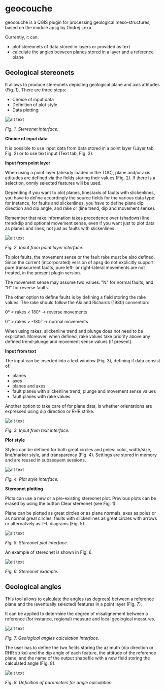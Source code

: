 # geocouche
geocouche is a QGIS plugin for processing geological meso-structures, based on the module apsg by Ondrej Lexa. 


Currently, it can:
 - plot stereonets of data stored in layers or provided as text
 - calculate the angles between planes stored in a layer and a reference plane


Geological stereonets
------------------------------------

It allows to produce stereonets depicting geological plane and axis attitudes (Fig. 1). There are three steps:

+ Choice of input data
+ Definition of plot style
+ Data plotting

![alt text](/help/ims/stereonet_fig_01.png "Stereonet interface")

*Fig. 1. Stereonet interface.*

**Choice of input data**

It is possible to use input data from data stored in a point layer (Layer tab, Fig. 2) or to use text input (Text tab, Fig. 3).


**Input from point layer**

When using a point layer (already loaded in the TOC), plane and/or axis attitudes are defined via the fields storing their values (Fig. 2). If there is a selection, onmly selected features will be used.

Depending if you want to plot planes, lines/axis of faults with slickenlines, you have to define accordingly the source fields for the various data type: for instance, for faults and slickenlines, you have to define plane dip direction and dip angle, and rake or (line trend, dip and movement sense).

Remember that rake information takes precedence over (shadows) line trend/dip and optional movement sense, even if you want just to plot data as planes and lines, not just as faults with slickenlines. 


![alt text](/help/ims/stereonet_fig_02.png "Input from point layer interface")

*Fig. 2. Input from point layer interface.*

To plot faults, the movement sense or the fault rake must be also defined. Since the current (incorporated) version of apsg do not explicitly support pure transcurrent faults, pure left- or right-lateral movements are not treated, in the present plugin version.

The movement sense may assume two values: "N" for normal faults, and "R" for reverse faults.

The other option to define faults is by defining a field storing the rake values.
The rake should follow the Aki and Richards (1980) convention:

0° < rakes < 180° -> reverse movements

0° > rakes > -180° -> normal movements


When using rakes, slickenline trend and plunge does not need to be explicited.
Moreover, when defined, rake values take priority above any defined trend-plunge and movement sense values (if present). 


**Input from text**

The input can be inserted into a text window (Fig. 3), defining if data consist of:

+ planes
+ axes
+ planes and axes
+ fault planes with slickenline trend, plunge and movement sense values
+ fault planes with rake values

Another option to take care of for plane data, is whether orientations are expressed using dip direction or RHR strike.

![alt text](/help/ims/stereonet_fig_03.png "Input from text interface")

*Fig. 3. Input from text interface.*


**Plot style**

Styles can be defined for both great circles and poles: color, width/size, line/marker style, and transparency (Fig. 4).
Settings are stored in memory and are reused in subsequent sessions.

![alt text](/help/ims/stereonet_fig_04.png "Plot style interface")

*Fig. 4. Plot style interface.*

**Stereonet plotting**

Plots can use a new or a pre-existing stereonet plot. Previous plots can be erased by using the button Clear stereonet (see Fig. 1).

Plane can be plotted as great circles or as plane normals, axes as poles or as normal great circles, faults with slickenlines as great circles with arrows or alternatvely as T-L diagrams (Fig. 5). 

![alt text](/help/ims/stereonet_fig_05.png "Stereonet plot interface")

*Fig. 5. Stereonet plot interface.*

An example of stereonet is shown in Fig. 6.

![alt text](/help/ims/stereonet_fig_06.png "Stereonet example")

*Fig. 6. Stereonet example.*


Geological angles
------------------------------------

This tool allows to calculate the angles (as degrees) between a reference plane and the (eventually selected) features in a point layer (Fig. 7).

It can be applied to determine the degree of misalignement between a reference (for instance, regional) measure and local geological measures.

![alt text](/help/ims/angles_fig_01.png "Geological angles calculation interface")

*Fig. 7. Geological angles calculation interface.*

The user has to define the two fields storing the azimuth (dip direction or RHR strike) and the dip angle of each feature, the attitude of the reference plane, and the name of the output shapefile with a new field storing the calculated angle (Fig. 8).


![alt text](/help/ims/angles_fig_02.png "Definition of parameters for angle calculation")

*Fig. 8. Definition of parameters for angle calculation.*



